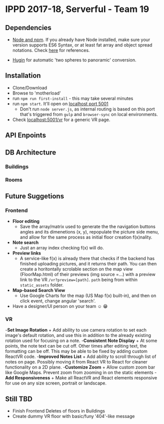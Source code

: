 # IPPD 2017-18, Serverful - Team 19

## Dependencies
- [Node and npm](https://nodejs.org/en/). If you already have Node installed, make sure your version supports ES6 Syntax, or at least fat array and object spread notations. Check [here](https://node.green/) for references.
+ [Hugin](http://hugin.sourceforge.net/download/) for automatic 'two spheres to panoramic' conversion.

## Installation
- Clone/Download
- Browse to 'motherload'
- run `npm run first-install` - this may take several minutes
- run `npm start`. It'll open on [localhost port 5001](http://localhost:5001)
  + Don't run `node server.js`, as internal routing is based on this port that's triggered from `gulp` and `browser-sync` on local environments.
- Check [localhost:5001/vr](http://localhost:5001/vr) for a generic VR page.

<!-- - Frontend
  + Search View
    ```
    ====================
          NAVBAR
    --------------------
        | Search bar ng-model='search'
        | --------------
        |
    MAP | [ng-repeat of buildings | filter:search | limitTo: 20?-50?]
        |
        |
    --------------------
    ====================
    ```
 -->

## API Enpoints
<!-- picture -->

## DB Architecture
### Buildings
<!-- picture -->

### Rooms
<!-- picture -->

## Future Suggetions

### Frontend
  - **Floor editing**
    + Save the array/matrix used to generate the the navigation buttons angles and its dimenetions (x, y), repopulate the picture side menu, and allow for the same process as initial floor creation f(x)nality.
  - **Note search**
    + Just an array index checking f(x) will do.
  - **Preview links**
    + A service-like f(x) is already there that checks if the backend has finished uploading pictures, and it returns their path. You can then create a horitontally scrolable section on the map view (FloorMap.html) of their previews (img source =...) with a preview link to the VR `/vr?preview=[path]`. `path` being from within `static_assets` folder.
  - **Map-based Search View**
    + Use Google Charts for the map (US Map f(x) built-in), and then on click event, change angular 'search'.
  - Have a designer/UI person on your team :relaxed: :grin:

### VR
  -**Set Image Rotation**
    + Add ability to use camera rotation to set each image's default rotation, and use this in addition to the already existing rotation used for focusing on a note.
  -**Consistent Note Display**
    + At some points, the note text can be cut off. Other times after editing text, the formatting can be off. This may be able to be fixed by adding custom ReactVR code.
  -**Improved Notes List**
    + Add ability to scroll through list of notes on page. Possibly moving it from React VR to React for cleaner functionality on a 2D plane.
  -**Customize Zoom**
    + Allow custom zoom bar like Google Maps. Prevent zoom from zooming in on the static elements
  -**Add Responsiveness**
    + Make all ReactVR and React elements responsive for use on any size screen, portrait or landscape.

## Still TBD
- Finish Frontend Deletes of floors in Buildings
- Create dummy VR floor with basic/funy '404'-like message
